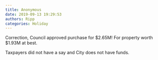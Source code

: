 ```yaml
---
title: Anonymous
date: 2019-09-13 19:29:53
authors: Ripp
categories: Holiday
---
```


 Correction, Council approved purchase for $2.65M!
For property worth $1.93M at best. 

Taxpayers did not have a say and City does not have funds.